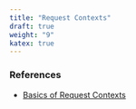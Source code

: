 ```yaml
---
title: "Request Contexts"
draft: true
weight: "9"
katex: true
---
```


### References
- [Basics of Request Contexts](https://flask.palletsprojects.com/en/1.1.x/reqcontext/)
